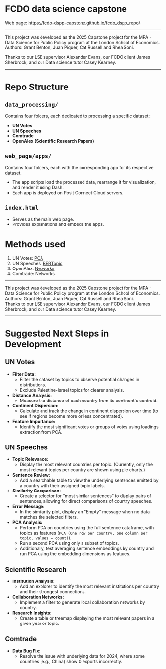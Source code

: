 # FCDO data science capstone 
Web page: https://fcdo-dspp-capstone.github.io/fcdo_dspp_repo/

----------------------------
This project was developed as the 2025 Capstone project for the MPA - Data Science for Public Policy program at the London School of Economics.  
Authors: Grant Benton, Juan Piquer, Cat Russell and Rhea Soni.

Thanks to our LSE supervisor Alexander Evans, our FCDO client James Sherbrock, and our Data science tutor Casey Kearney.
  
----------------------------

# Repo Structure

## `data_processing/`
Contains four folders, each dedicated to processing a specific dataset:
- **UN Votes**  
- **UN Speeches**  
- **Comtrade**  
- **OpenAlex (Scientific Research Papers)**  

## `web_page/apps/`
Contains four folders, each with the corresponding app for its respective dataset.
- The app scripts load the processed data, rearrange it for visualization, and render it using Dash.
- Each app is deployed on Posit Connect Cloud servers.

## `index.html`
- Serves as the main web page.
- Provides explanations and embeds the apps.
  
# Methods used
1. UN Votes: [PCA](https://scikit-learn.org/stable/modules/generated/sklearn.decomposition.PCA.html)  
2. UN Speeches: [BERTopic](https://maartengr.github.io/BERTopic/index.html)  
3. OpenAlex: [Networks](https://networkx.org)  
4. Comtrade: Networks  

----------------------------
This project was developed as the 2025 Capstone project for the MPA - Data Science for Public Policy program at the London School of Economics.  
Authors: Grant Benton, Juan Piquer, Cat Russell and Rhea Soni.  
Thanks to our LSE supervisor Alexander Evans, our FCDO client James Sherbrock, and our Data science tutor Casey Kearney.

----------------------------
# Suggested Next Steps in Development

## UN Votes
- **Filter Data:**  
  - Filter the dataset by topics to observe potential changes in distributions.  
  - Exclude Palestine-Israel topics for clearer analysis.  
- **Distance Analysis:**  
  - Measure the distance of each country from its continent's centroid.  
- **Continent Dispersion:**  
  - Calculate and track the change in continent dispersion over time (to see if regions become more or less concentrated).  
- **Feature Importance:**  
  - Identify the most significant votes or groups of votes using loadings extraction from PCA.

## UN Speeches
- **Topic Relevance:**  
  - Display the most relevant countries per topic. (Currently, only the most relevant topics per country are shown using pie charts.)  
- **Sentence Review:**  
  - Add a searchable table to view the underlying sentences emitted by a country with their assigned topic labels.  
- **Similarity Comparison:**  
  - Create a selector for “most similar sentences” to display pairs of sentences, allowing for direct comparisons of country speeches.  
- **Error Message:**  
  - In the similarity plot, display an "Empty" message when no data matches the selected filters.  
- **PCA Analysis:**  
  - Perform PCA on countries using the full sentence dataframe, with topics as features (`PCA (One row per country, one column per topic, values = count)`).  
  - Run a second PCA using only a subset of topics.  
  - Additionally, test averaging sentence embeddings by country and run PCA using the embedding dimensions as features.

## Scientific Research
- **Institution Analysis:**  
  - Add an explorer to identify the most relevant institutions per country and their strongest connections.  
- **Collaboration Networks:**  
  - Implement a filter to generate local collaboration networks by country.  
- **Research Insights:**  
  - Create a table or treemap displaying the most relevant papers in a given year or topic.

## Comtrade
- **Data Bug Fix:**  
  - Resolve the issue with underlying data for 2024, where some countries (e.g., China) show 0 exports incorrectly.  

